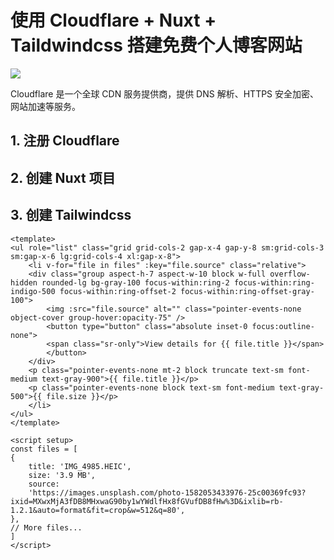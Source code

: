 # 使用 Cloudflare + Nuxt + Taildwindcss 搭建免费个人博客网站

![](https://picgo.dalualex.cn/202409255544.png)

Cloudflare 是一个全球 CDN 服务提供商，提供 DNS 解析、HTTPS 安全加密、网站加速等服务。
## 1. 注册 Cloudflare


## 2. 创建 Nuxt 项目

## 3. 创建 Tailwindcss
    <template>
    <ul role="list" class="grid grid-cols-2 gap-x-4 gap-y-8 sm:grid-cols-3 sm:gap-x-6 lg:grid-cols-4 xl:gap-x-8">
        <li v-for="file in files" :key="file.source" class="relative">
        <div class="group aspect-h-7 aspect-w-10 block w-full overflow-hidden rounded-lg bg-gray-100 focus-within:ring-2 focus-within:ring-indigo-500 focus-within:ring-offset-2 focus-within:ring-offset-gray-100">
            <img :src="file.source" alt="" class="pointer-events-none object-cover group-hover:opacity-75" />
            <button type="button" class="absolute inset-0 focus:outline-none">
            <span class="sr-only">View details for {{ file.title }}</span>
            </button>
        </div>
        <p class="pointer-events-none mt-2 block truncate text-sm font-medium text-gray-900">{{ file.title }}</p>
        <p class="pointer-events-none block text-sm font-medium text-gray-500">{{ file.size }}</p>
        </li>
    </ul>
    </template>

    <script setup>
    const files = [
    {
        title: 'IMG_4985.HEIC',
        size: '3.9 MB',
        source:
        'https://images.unsplash.com/photo-1582053433976-25c00369fc93?ixid=MXwxMjA3fDB8MHxwaG90by1wYWdlfHx8fGVufDB8fHw%3D&ixlib=rb-1.2.1&auto=format&fit=crop&w=512&q=80',
    },
    // More files...
    ]
    </script>


